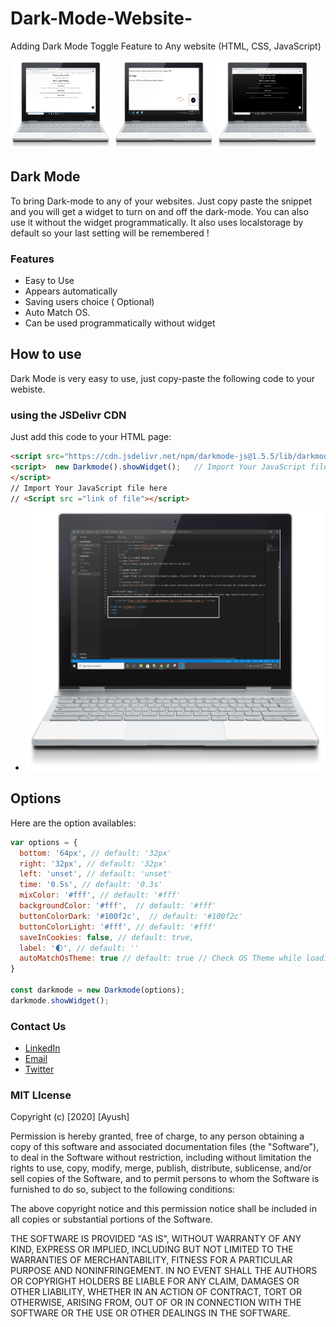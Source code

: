 # Dark-Mode-Website-
Adding Dark Mode Toggle Feature to Any website (HTML, CSS, JavaScript) </br>
</br>
<img src ="Screenshots/1.png" width= "32%" height ="50%"> <img src ="Screenshots/2.png" width= "32%" height ="50%"> <img src ="Screenshots/3.png" width= "32%" height ="50%">


## Dark Mode
To bring Dark-mode to any of your websites. Just copy paste the snippet and you will get a widget to turn on and off the dark-mode. You can also use it without the widget programmatically. It also uses localstorage by default so your last setting will be remembered !

### Features 
- Easy to Use
- Appears automatically
- Saving users choice ( Optional)
- Auto Match OS.
- Can be used programmatically without widget

## How to use
Dark Mode  is very easy to use, just copy-paste the following code to your webiste.

### using the JSDelivr CDN
Just add this code to your HTML page:
```html
<script src="https://cdn.jsdelivr.net/npm/darkmode-js@1.5.5/lib/darkmode-js.min.js"></script>
<script>  new Darkmode().showWidget();   // Import Your JavaScript file here 
</script>
// Import Your JavaScript file here 
// <Script src ="link of file"></script>
```

- <img src ="Screenshots/s1.png" width= "100%" height ="50%">

##  Options
Here are the option availables:
```javascript
var options = {
  bottom: '64px', // default: '32px'
  right: '32px', // default: '32px'
  left: 'unset', // default: 'unset'
  time: '0.5s', // default: '0.3s'
  mixColor: '#fff', // default: '#fff'
  backgroundColor: '#fff',  // default: '#fff'
  buttonColorDark: '#100f2c',  // default: '#100f2c'
  buttonColorLight: '#fff', // default: '#fff'
  saveInCookies: false, // default: true,
  label: '🌓', // default: ''
  autoMatchOsTheme: true // default: true // Check OS Theme while loading the website
}

const darkmode = new Darkmode(options);
darkmode.showWidget();
```

### Contact Us
* [LinkedIn](https://in.linkedin.com/in/sharmaayush981) 
* [Email](test1email320@gmail.com)
* [Twitter](https://twitter.com/i_ayush_sharma)

### MIT LIcense
Copyright (c) [2020] [Ayush]

Permission is hereby granted, free of charge, to any person obtaining a copy of this software and associated documentation files (the "Software"), to deal in the Software without restriction, including without limitation the rights to use, copy, modify, merge, publish, distribute, sublicense, and/or sell copies of the Software, and to permit persons to whom the Software is furnished to do so, subject to the following conditions:

The above copyright notice and this permission notice shall be included in all copies or substantial portions of the Software.

THE SOFTWARE IS PROVIDED "AS IS", WITHOUT WARRANTY OF ANY KIND, EXPRESS OR IMPLIED, INCLUDING BUT NOT LIMITED TO THE WARRANTIES OF MERCHANTABILITY, FITNESS FOR A PARTICULAR PURPOSE AND NONINFRINGEMENT. IN NO EVENT SHALL THE AUTHORS OR COPYRIGHT HOLDERS BE LIABLE FOR ANY CLAIM, DAMAGES OR OTHER LIABILITY, WHETHER IN AN ACTION OF CONTRACT, TORT OR OTHERWISE, ARISING FROM, OUT OF OR IN CONNECTION WITH THE SOFTWARE OR THE USE OR OTHER DEALINGS IN THE SOFTWARE.

